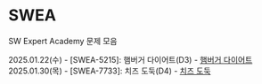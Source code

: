 # SWEA
SW Expert Academy 문제 모음

2025.01.22(수) - [SWEA-5215]: 햄버거 다이어트(D3) - [햄버거 다이어트](https://swexpertacademy.com/main/code/problem/problemDetail.do?contestProbId=AWT-lPB6dHUDFAVT)
2025.01.30(목) - [SWEA-7733]: 치즈 도둑(D4) - [치즈 도둑](https://swexpertacademy.com/main/code/problem/problemDetail.do?contestProbId=AWrDOdQqRCUDFARG)